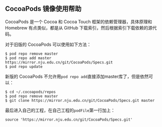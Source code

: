 ## CocoaPods 镜像使用帮助

CocoaPods 是一个 Cocoa 和 Cocoa Touch 框架的依赖管理器，具体原理和 Homebrew 有点类似，都是从 GitHub 下载索引，然后根据索引下载依赖的源代码。

对于旧版的 CocoaPods 可以使用如下方法：

```
$ pod repo remove master
$ pod repo add master https://mirror.nju.edu.cn/git/CocoaPods/Specs.git
$ pod repo update
```

新版的 CocoaPods 不允许用`pod repo add`直接添加master库了，但是依然可以：

```
$ cd ~/.cocoapods/repos 
$ pod repo remove master
$ git clone https://mirror.nju.edu.cn/git/CocoaPods/Specs.git master
```

最后进入自己的工程，在自己工程的`podFile`第一行加上：

```
source 'https://mirror.nju.edu.cn/git/CocoaPods/Specs.git'
```
